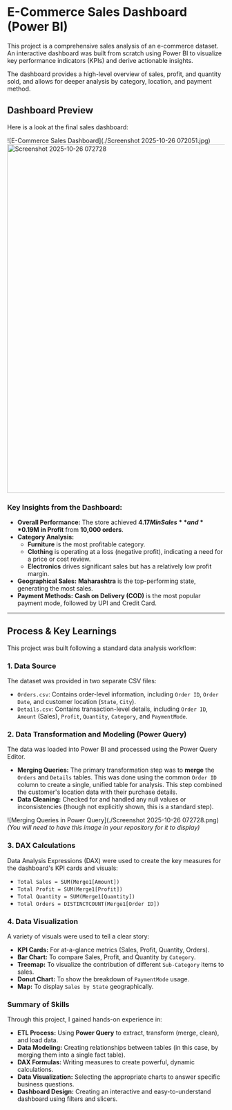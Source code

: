 # E-Commerce Sales Dashboard (Power BI)

This project is a comprehensive sales analysis of an e-commerce dataset. An interactive dashboard was built from scratch using Power BI to visualize key performance indicators (KPIs) and derive actionable insights.

The dashboard provides a high-level overview of sales, profit, and quantity sold, and allows for deeper analysis by category, location, and payment method.

## Dashboard Preview

Here is a look at the final sales dashboard:

![E-Commerce Sales Dashboard](./Screenshot 2025-10-26 072051.jpg)
<img width="1438" height="807" alt="Screenshot 2025-10-26 072728" src="https://github.com/user-attachments/assets/b5971fde-04e3-430a-90a5-7945d7846782" />


### Key Insights from the Dashboard:
* **Overall Performance:** The store achieved **$4.17M in Sales** and **$0.19M in Profit** from **10,000 orders**.
* **Category Analysis:**
    * **Furniture** is the most profitable category.
    * **Clothing** is operating at a loss (negative profit), indicating a need for a price or cost review.
    * **Electronics** drives significant sales but has a relatively low profit margin.
* **Geographical Sales:** **Maharashtra** is the top-performing state, generating the most sales.
* **Payment Methods:** **Cash on Delivery (COD)** is the most popular payment mode, followed by UPI and Credit Card.

---

## Process & Key Learnings

This project was built following a standard data analysis workflow:

### 1. Data Source

The dataset was provided in two separate CSV files:
* `Orders.csv`: Contains order-level information, including `Order ID`, `Order Date`, and customer location (`State`, `City`).
* `Details.csv`: Contains transaction-level details, including `Order ID`, `Amount` (Sales), `Profit`, `Quantity`, `Category`, and `PaymentMode`.

### 2. Data Transformation and Modeling (Power Query)

The data was loaded into Power BI and processed using the Power Query Editor.

* **Merging Queries:** The primary transformation step was to **merge** the `Orders` and `Details` tables. This was done using the common `Order ID` column to create a single, unified table for analysis. This step combined the customer's location data with their purchase details.
* **Data Cleaning:** Checked for and handled any null values or inconsistencies (though not explicitly shown, this is a standard step).

![Merging Queries in Power Query](./Screenshot 2025-10-26 072728.png)
*(You will need to have this image in your repository for it to display)*

### 3. DAX Calculations

Data Analysis Expressions (DAX) were used to create the key measures for the dashboard's KPI cards and visuals:
* `Total Sales = SUM(Merge1[Amount])`
* `Total Profit = SUM(Merge1[Profit])`
* `Total Quantity = SUM(Merge1[Quantity])`
* `Total Orders = DISTINCTCOUNT(Merge1[Order ID])`

### 4. Data Visualization

A variety of visuals were used to tell a clear story:
* **KPI Cards:** For at-a-glance metrics (Sales, Profit, Quantity, Orders).
* **Bar Chart:** To compare Sales, Profit, and Quantity by `Category`.
* **Treemap:** To visualize the contribution of different `Sub-Category` items to sales.
* **Donut Chart:** To show the breakdown of `PaymentMode` usage.
* **Map:** To display `Sales by State` geographically.

### Summary of Skills
Through this project, I gained hands-on experience in:
* **ETL Process:** Using **Power Query** to extract, transform (merge, clean), and load data.
* **Data Modeling:** Creating relationships between tables (in this case, by merging them into a single fact table).
* **DAX Formulas:** Writing measures to create powerful, dynamic calculations.
* **Data Visualization:** Selecting the appropriate charts to answer specific business questions.
* **Dashboard Design:** Creating an interactive and easy-to-understand dashboard using filters and slicers.
